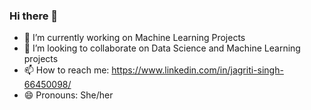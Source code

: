 ### Hi there 👋

- 🔭 I’m currently working on Machine Learning Projects 
- 👯 I’m looking to collaborate on Data Science and Machine Learning projects 
- 📫 How to reach me: https://www.linkedin.com/in/jagriti-singh-66450098/
- 😄 Pronouns: She/her
